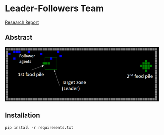 # Leader-Followers Team
[Research Report](paper/Report%20-%20Multi-agent%20Leader-Followers.pdf)


## Abstract

<img src="images/leader-followers.png" width="500">

## Installation

`pip install -r requirements.txt`
